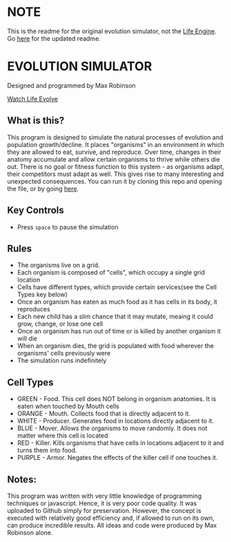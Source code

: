 
# NOTE
This is the readme for the original evolution simulator, not the [Life Engine](https://thelifeengine.net). Go [here](https://github.com/MaxRobinsonTheGreat/EvolutionSimulator/blob/master/V2README.md) for the updated readme.


# EVOLUTION SIMULATOR
Designed and programmed by Max Robinson  

[Watch Life Evolve](https://students.cs.byu.edu/~maximo5/EvolutionSimulator)

## What is this?
This program is designed to simulate the natural processes of evolution and population growth/decline.
It places "organisms" in an environment in which they are allowed to eat, survive, and reproduce. Over time, changes in their
anatomy accumulate and allow certain organisms to thrive while others die out. There is no goal or fitness function to this system - as organisms adapt, their competitors must adapt as well. This gives rise to many interesting and unexpected consequences. You can run it by cloning this repo and opening the file, or by going [here](https://students.cs.byu.edu/~maximo5/EvolutionSimulator).

## Key Controls
- Press ```space``` to pause the simulation

## Rules
- The organisms live on a grid.
- Each organism is composed of "cells", which occupy a single grid location
- Cells have different types, which provide certain services(see the Cell Types key below)
- Once an organism has eaten as much food as it has cells in its body, it reproduces
- Each new child has a slim chance that it may mutate, meaing it could grow, change, or lose one cell
- Once an organism has run out of time or is killed by another organism it will die
- When an organism dies, the grid is populated with food wherever the organisms' cells previously were
- The simulation runs indefinitely

## Cell Types
- GREEN - Food. This cell does NOT belong in organism anatomies. It is eaten when touched by Mouth cells 
- ORANGE - Mouth. Collects food that is directly adjacent to it.
- WHITE - Producer. Generates food in locations directly adjacent to it.
- BLUE - Mover. Allows the organisms to move randomly. It does not matter where this cell is located
- RED - Killer. Kills organisms that have cells in locations adjacent to it and turns them into food.
- PURPLE - Armor. Negates the effects of the killer cell if one touches it.

## Notes:
This program was written with very little knowledge of programming techniques or javascript. Hence, it is very
poor code quality. It was uploaded to Github simply for preservation. However, the concept is executed with relatively good efficiency 
and, if allowed to run on its own, can produce incredible results. All ideas and code were produced by Max Robinson alone.
